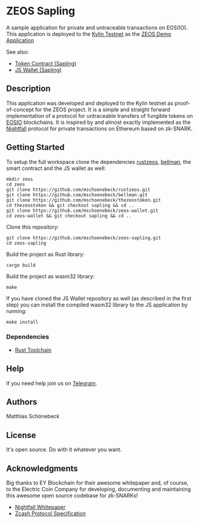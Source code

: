 # ZEOS Sapling

A sample application for private and untraceable transactions on EOS(IO). This application is deployed to the [Kylin Testnet](https://www.cryptokylin.io/) as the [ZEOS Demo Application](https://zeos.one/demo)

See also:
- [Token Contract (Sapling)](https://github.com/mschoenebeck/thezeostoken/tree/sapling)
- [JS Wallet (Sapling)](https://github.com/mschoenebeck/zeos-wallet/tree/sapling)

## Description
This application was developed and deployed to the Kylin testnet as proof-of-concept for the ZEOS project. It is a simple and straight forward implementation of a protocol for untraceable transfers of fungible tokens on [EOSIO](https://eos.io/) blockchains. It is inspired by and almost exactly implemented as the [Nightfall](https://github.com/EYBlockchain/nightfall) protocol for private transactions on Ethereum based on zk-SNARK.

## Getting Started

To setup the full workspace clone the dependencies [rustzeos](https://github.com/mschoenebeck/rustzeos), [bellman](https://github.com/mschoenebeck/bellman), the smart contract and the JS wallet as well:

```
mkdir zeos
cd zeos
git clone https://github.com/mschoenebeck/rustzeos.git
git clone https://github.com/mschoenebeck/bellman.git
git clone https://github.com/mschoenebeck/thezeostoken.git
cd thezeostoken && git checkout sapling && cd ..
git clone https://github.com/mschoenebeck/zeos-wallet.git
cd zeos-wallet && git checkout sapling && cd ..
```

Clone this repository:

```
git clone https://github.com/mschoenebeck/zeos-sapling.git
cd zeos-sapling
```

Build the project as Rust library:

```
cargo build
```

Build the project as wasm32 library:

```
make
```

If you have cloned the JS Wallet repository as well (as described in the first step) you can install the compiled wasm32 library to the JS application by running:

```
make install
```

### Dependencies

- [Rust Toolchain](https://www.rust-lang.org/tools/install)

## Help
If you need help join us on [Telegram](https://t.me/ZeosOnEos).

## Authors

Matthias Schönebeck

## License

It's open source. Do with it whatever you want.

## Acknowledgments

Big thanks to EY Blockchain for their awesome whitepaper and, of course, to the Electric Coin Company for developing, documenting and maintaining this awesome open source codebase for zk-SNARKs!

* [Nightfall Whitepaper](https://github.com/EYBlockchain/nightfall/blob/master/doc/whitepaper/nightfall-v1.pdf)
* [Zcash Protocol Specification](https://zips.z.cash/protocol/protocol.pdf)